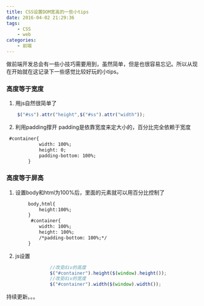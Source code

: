 ```yaml
---
title: CSS设置DOM宽高的一些小tips
date: 2016-04-02 21:29:36
tags:
    - CSS
    - web
categories:
    - 前端
---
```


做前端开发总会有一些小技巧需要用到，虽然简单，但是也很容易忘记。所以从现在开始就在这记录下一些感觉比较好玩的小tips。
<!-- more-->

### 高度等于宽度

1. 用js自然很简单了

```JavaScript
	$("#ss").attr("height",$("#ss").attr("width"));
```

2. 利用padding撑开
padding是依靠宽度来定大小的，百分比完全依赖于宽度

```HTML
 #container{
            width: 100%;
            height: 0;
            padding-bottom: 100%;
        }

```

### 高度等于屏高

1. 设置body和html为100%后，里面的元素就可以用百分比控制了

```HTML
		body,html{
            height:100%;
        }
         #container{
            width: 100%;
            height: 100%;
            /*padding-bottom: 100%;*/
        }

```
2. js设置

```JavaScript
 				//改变div的高度
                $("#container").height($(window).height());
                //改变div的宽度
                $("#container").width($(window).width());
```

持续更新。。。

